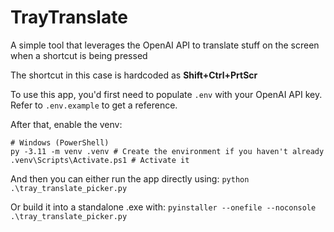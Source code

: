 # TrayTranslate

A simple tool that leverages the OpenAI API to translate stuff on the screen when a shortcut is being pressed

The shortcut in this case is hardcoded as **Shift+Ctrl+PrtScr**

To use this app, you'd first need to populate `.env` with your OpenAI API key. Refer to `.env.example` to get a reference.

After that, enable the venv:

```
# Windows (PowerShell)
py -3.11 -m venv .venv # Create the environment if you haven't already
.venv\Scripts\Activate.ps1 # Activate it
```

And then you can either run the app directly using: `python .\tray_translate_picker.py`

Or build it into a standalone .exe with: `pyinstaller --onefile --noconsole  .\tray_translate_picker.py`